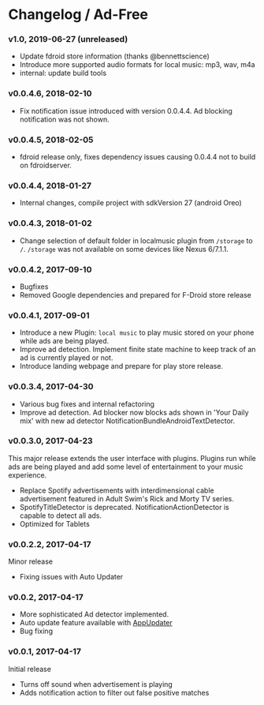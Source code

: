 # Changelog / Ad-Free
### v1.0, 2019-06-27 (unreleased)
- Update fdroid store information (thanks @bennettscience)
- Introduce more supported audio formats for local music: mp3, wav,
  m4a
- internal: update build tools

### v0.0.4.6, 2018-02-10
- Fix notification issue introduced with version 0.0.4.4. Ad blocking notification was not shown.

### v0.0.4.5, 2018-02-05
- fdroid release only, fixes dependency issues causing 0.0.4.4 not to build on fdroidserver.

### v0.0.4.4, 2018-01-27
- Internal changes, compile project with sdkVersion 27 (android Oreo)

### v0.0.4.3, 2018-01-02
- Change selection of default folder in localmusic plugin from
  `/storage` to `/`. `/storage` was not available on some devices like Nexus 6/7.1.1.

### v0.0.4.2, 2017-09-10
- Bugfixes
- Removed Google dependencies and prepared for F-Droid  store release

### v0.0.4.1, 2017-09-01
- Introduce a new Plugin: `local music` to play music stored on your phone while
ads are being played.
- Improve ad detection. Implement finite state machine to keep track of an ad is currently played or not.
- Introduce landing webpage and prepare for play store release.

### v0.0.3.4, 2017-04-30
- Various bug fixes and internal refactoring
- Improve ad detection. Ad blocker now blocks ads shown in 'Your Daily mix' with new ad detector NotificationBundleAndroidTextDetector.

### v0.0.3.0, 2017-04-23
This major release extends the user interface with plugins. Plugins run while ads are being played and
add some level of entertainment to your music experience.

- Replace Spotify advertisements with interdimensional cable advertisement featured in Adult Swim's Rick and Morty TV series.
- SpotifyTitleDetector is deprecated. NotificationActionDetector is capable to detect all ads.
- Optimized for Tablets

### v0.0.2.2, 2017-04-17
Minor release
- Fixing issues with Auto Updater

### v0.0.2, 2017-04-17
- More sophisticated Ad detector implemented.
- Auto update feature available with [AppUpdater](https://github.com/javiersantos/AppUpdater)
- Bug fixing

### v0.0.1, 2017-04-17
Initial release
- Turns off sound when advertisement is playing
- Adds notification action to filter out false positive matches
